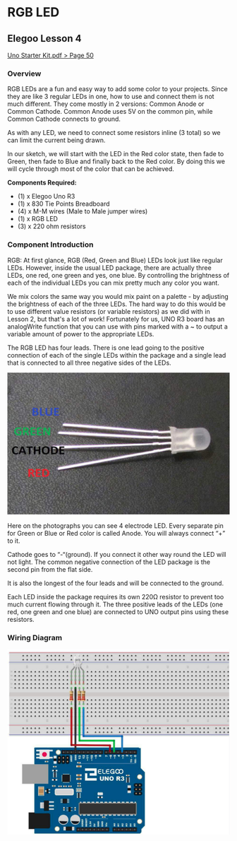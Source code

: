 # RGB LED

## Elegoo Lesson 4

[Uno Starter Kit.pdf > Page 50](../../docs/UNO%20Starter%20Kit.pdf)

### Overview

RGB LEDs are a fun and easy way to add some color to your projects. Since they are
like 3 regular LEDs in one, how to use and connect them is not much different.
They come mostly in 2 versions: Common Anode or Common Cathode.
Common Anode uses 5V on the common pin, while Common Cathode connects to
ground.

As with any LED, we need to connect some resistors inline (3 total) so we can limit
the current being drawn.

In our sketch, we will start with the LED in the Red color state, then fade to Green,
then fade to Blue and finally back to the Red color. By doing this we will cycle
through most of the color that can be achieved.

**Components Required:**

* (1) x Elegoo Uno R3
* (1) x 830 Tie Points Breadboard
* (4) x M-M wires (Male to Male jumper wires)
* (1) x RGB LED
* (3) x 220 ohm resistors

### Component Introduction

RGB:
At first glance, RGB (Red, Green and Blue) LEDs look just like regular LEDs. However,
inside the usual LED package, there are actually three LEDs, one red, one green and
yes, one blue. By controlling the brightness of each of the individual LEDs you can
mix pretty much any color you want.

We mix colors the same way you would mix paint on a palette - by adjusting the
brightness of each of the three LEDs. The hard way to do this would be to use
different value resistors (or variable resistors) as we did with in Lesson 2, but that's
a lot of work! Fortunately for us, UNO R3 board has an analogWrite function that
you can use with pins marked with a ~ to output a variable amount of power to the
appropriate LEDs.

The RGB LED has four leads. There is one lead going to the positive connection of
each of the single LEDs within the package and a single lead that is connected to all
three negative sides of the LEDs.

![led](lesson_4.1.png)

Here on the photographs you can see 4 electrode LED. Every separate pin for Green
or Blue or Red color is called Anode. You will always connect “+” to it.

Cathode goes to “-“(ground). If you connect it other way round the LED will not light.
The common negative connection of the LED package is the second pin from the flat
side.

It is also the longest of the four leads and will be connected to the ground.

Each LED inside the package requires its own 220Ω resistor to prevent too much
current flowing through it. The three positive leads of the LEDs (one red, one green
and one blue) are connected to UNO output pins using these resistors.

### Wiring Diagram

![wiring diagram](lesson_4.2.png)
